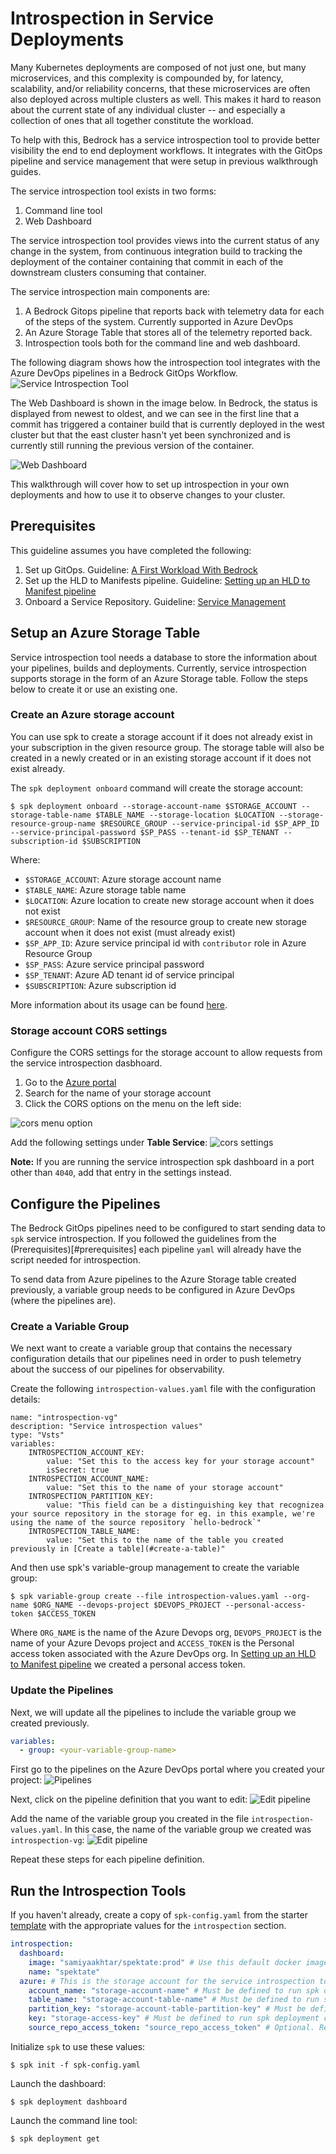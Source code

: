 # Introspection in Service Deployments

Many Kubernetes deployments are composed of not just one, but many microservices, and this complexity is compounded by, for latency, scalability, and/or reliability concerns, that these microservices are often also deployed across multiple clusters as well.  This makes it hard to reason about the current state of any individual cluster -- and especially a collection of ones that all together constitute the workload.

To help with this, Bedrock has a service introspection tool to provide better visibility the end to end deployment workflows. It integrates with the GitOps pipeline and service management that were setup in previous walkthrough guides.

The service introspection tool exists in two forms:
1. Command line tool
2. Web Dashboard

The service introspection tool provides views into the current status of any change in the system, from continuous integration build to tracking the deployment of the container containing that commit in each of the downstream clusters consuming that container.

The service introspection main components are:
1. A Bedrock Gitops pipeline that reports back with telemetry data for each of the steps of the system. Currently supported in Azure DevOps
2. An Azure Storage Table that stores all of the telemetry reported back.
3. Introspection tools both for the command line and web dashboard.

The following diagram shows how the introspection tool integrates with the Azure DevOps pipelines in a Bedrock GitOps Workflow.
![Service Introspection Tool](images/service-introspection-tool.png)

The Web Dashboard is shown in the image below. In Bedrock, the status is displayed from newest to oldest, and we can see in the first line that a commit has triggered a container build that is currently deployed in the west cluster but that the east cluster hasn't yet been synchronized and is currently still running the previous version of the container.

![Web Dashboard](images/service-introspection-dashboard.png)

This walkthrough will cover how to set up introspection in your own deployments and how to use it to observe changes to your cluster.

## Prerequisites
This guideline assumes you have completed the following:

1. Set up GitOps. Guideline: [A First Workload With Bedrock](./firstWorkload/README.md)
2. Set up the HLD to Manifests pipeline. Guideline: [Setting up an HLD to Manifest pipeline](./hld-to-manifest.md)
3. Onboard a Service Repository. Guideline: [Service Management](services.md)


## Setup an Azure Storage Table
Service introspection tool needs a database to store the information about your
pipelines, builds and deployments. Currently, service introspection supports
storage in the form of an Azure Storage table. Follow the steps below to create
it or use an existing one.

### Create an Azure storage account
You can use spk to create a storage account if it does not already exist in your subscription in the given resource group.
The storage table will also be created in a newly created or in an existing storage account if it does not exist already.

The `spk deployment onboard` command will create the storage account:

```
$ spk deployment onboard --storage-account-name $STORAGE_ACCOUNT --storage-table-name $TABLE_NAME --storage-location $LOCATION --storage-resource-group-name $RESOURCE_GROUP --service-principal-id $SP_APP_ID --service-principal-password $SP_PASS --tenant-id $SP_TENANT --subscription-id $SUBSCRIPTION
```
Where:

- `$STORAGE_ACCOUNT`: Azure storage account name
- `$TABLE_NAME`: Azure storage table name
- `$LOCATION`: Azure location to create new storage account when it does not exist
- `$RESOURCE_GROUP`: Name of the resource group to create new storage account when it does not exist (must already exist)
- `$SP_APP_ID`: Azure service principal id with `contributor` role in Azure Resource Group
- `$SP_PASS`: Azure service principal password
- `$SP_TENANT`: Azure AD tenant id of service principal
- `$SUBSCRIPTION`: Azure subscription id

More information about its usage can be found [here](https://catalystcode.github.io/spk/commands/index.html#master@deployment_onboard).

### Storage account CORS settings

Configure the CORS settings for the storage account to allow requests from the
service introspection dasbhoard.

1. Go to the [Azure portal](https://portal.azure.com)
2. Search for the name of your storage account
3. Click the CORS options on the menu on the left side:

![cors menu option](./images/cors-menu.png)

Add the following settings under **Table Service**:
![cors settings](./images/cors-settings.png)

**Note:** If you are running the service introspection spk dashboard in a port
other than `4040`, add that entry in the settings instead.

## Configure the Pipelines
The Bedrock GitOps pipelines need to be configured to start sending data to
`spk` service introspection. If you followed the guidelines from the (Prerequisites)[#prerequisites] each pipeline `yaml` will already have the script needed for introspection.

To send data from Azure pipelines to the Azure Storage table created
previously, a variable group needs to be configured in Azure DevOps (where the
pipelines are).

### Create a Variable Group

We next want to create a variable group that contains the necessary configuration details that our pipelines need in order to push telemetry about the success of our pipelines for observability.

Create the following `introspection-values.yaml` file with the configuration details:

```
name: "introspection-vg"
description: "Service introspection values"
type: "Vsts"
variables:
    INTROSPECTION_ACCOUNT_KEY:
        value: "Set this to the access key for your storage account"
        isSecret: true
    INTROSPECTION_ACCOUNT_NAME:
        value: "Set this to the name of your storage account"
    INTROSPECTION_PARTITION_KEY:
        value: "This field can be a distinguishing key that recognizea your source repository in the storage for eg. in this example, we're using the name of the source repository `hello-bedrock`"
    INTROSPECTION_TABLE_NAME:
        value: "Set this to the name of the table you created previously in [Create a table](#create-a-table)"
```

And then use spk's variable-group management to create the variable group:

```
$ spk variable-group create --file introspection-values.yaml --org-name $ORG_NAME --devops-project $DEVOPS_PROJECT --personal-access-token $ACCESS_TOKEN
```

Where `ORG_NAME` is the name of the Azure Devops org, `DEVOPS_PROJECT` is the name of your Azure Devops project and `ACCESS_TOKEN` is the Personal access token associated with the Azure DevOps org. In [Setting up an HLD to Manifest pipeline](./hld-to-manifest.md) we created a personal access token.

### Update the Pipelines
Next, we will update all the pipelines to include the variable group we created previously.

```yaml
variables:
  - group: <your-variable-group-name>
```

First go to the pipelines on the Azure DevOps portal where you created your project:
![Pipelines](images/pipelines.png)

Next, click on the pipeline definition that you want to edit:
![Edit pipeline](images/pipelines-edit.png)

Add the name of the variable group you created in the file `introspection-values.yaml`. In this case, the name of the variable group we created was `introspection-vg`:
![Edit pipeline](images/pipelines-edit-save.png)

Repeat these steps for each pipeline definition.

## Run the Introspection Tools

If you haven't already, create a copy of `spk-config.yaml` from the starter
[template](./../spk-config.yaml) with the appropriate values for the
`introspection` section.

```yaml
introspection:
  dashboard:
    image: "samiyaakhtar/spektate:prod" # Use this default docker image unless you would like to use a custom one
    name: "spektate"
  azure: # This is the storage account for the service introspection tool.
    account_name: "storage-account-name" # Must be defined to run spk deployment commands
    table_name: "storage-account-table-name" # Must be defined to run spk deployment commands
    partition_key: "storage-account-table-partition-key" # Must be defined to run spk deployment commands
    key: "storage-access-key" # Must be defined to run spk deployment commands. Use ${env:INTROSPECTION_STORAGE_ACCESS_KEY} and set it in .env file
    source_repo_access_token: "source_repo_access_token" # Optional. Required only when source repository is private (in order to render the author column in dashboard)
```

Initialize `spk` to use these values:
```
$ spk init -f spk-config.yaml
```

Launch the dashboard:
```
$ spk deployment dashboard
```

Launch the command line tool:
```
$ spk deployment get
```
